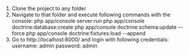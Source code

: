 1) Clone the project to any folder
2) Navigate to that folder and execute following commands with the console:
    php app/console server:run
    php app/console doctrine:database:create
    php app/console doctrine:schema:update --force
    php app/console doctrine:fixtures:load --append
3) Go to http://localhost:8000/ and login with following credentials:
    username: admin
    password: admin
